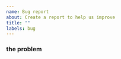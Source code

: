 ```yaml
---
name: Bug report
about: Create a report to help us improve
title: ""
labels: bug
---
```


### the problem
<!--
Write a clear and succinct description
of the bug and expected behavior.

```typescript
// add code snippet, as needed
const foo = "bar";
[..]
```
-->

<!--
When helpful, add steps to reproduce the problem
and any error messages that can help with troubleshooting.

### steps to reproduce

1. I did this first
2. Then another thing
3. and I got this error:

Error message(s) or maleficent outcome:

```bash
# Include any error messages if available.
```

Please delete these hidden explanatory comments when submitting.
-->
